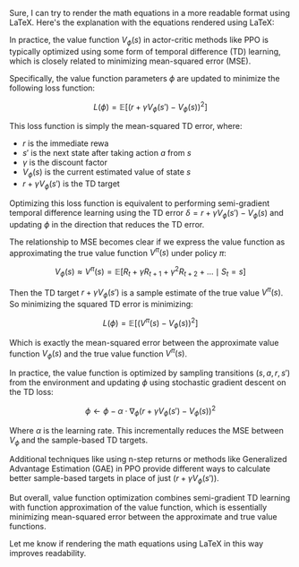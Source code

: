 Sure, I can try to render the math equations in a more readable format using LaTeX. Here's the explanation with the equations rendered using LaTeX:

In practice, the value function $V_\phi(s)$ in actor-critic methods like PPO is typically optimized using some form of temporal difference (TD) learning, which is closely related to minimizing mean-squared error (MSE).

Specifically, the value function parameters $\phi$ are updated to minimize the following loss function:

$$L(\phi) = \mathbb{E}[(r + \gamma V_\phi(s') - V_\phi(s))^2]$$

This loss function is simply the mean-squared TD error, where:

- $r$ is the immediate rewa
- $s'$ is the next state after taking action $a$ from $s$
- $\gamma$ is the discount factor
- $V_\phi(s)$ is the current estimated value of state $s$
- $r + \gamma V_\phi(s')$ is the TD target

Optimizing this loss function is equivalent to performing semi-gradient temporal difference learning using the TD error $\delta = r + \gamma V_\phi(s') - V_\phi(s)$ and updating $\phi$ in the direction that reduces the TD error.

The relationship to MSE becomes clear if we express the value function as approximating the true value function $V^\pi(s)$ under policy $\pi$:

$$V_\phi(s) \approx V^\pi(s) = \mathbb{E}[R_t + \gamma R_{t+1} + \gamma^2 R_{t+2} + \ldots \mid S_t = s]$$

Then the TD target $r + \gamma V_\phi(s')$ is a sample estimate of the true value $V^\pi(s)$. So minimizing the squared TD error is minimizing:

$$L(\phi) = \mathbb{E}[(V^\pi(s) - V_\phi(s))^2]$$

Which is exactly the mean-squared error between the approximate value function $V_\phi(s)$ and the true value function $V^\pi(s)$.

In practice, the value function is optimized by sampling transitions $(s, a, r, s')$ from the environment and updating $\phi$ using stochastic gradient descent on the TD loss:

$$\phi \gets \phi - \alpha \cdot \nabla_\phi (r + \gamma V_\phi(s') - V_\phi(s))^2$$

Where $\alpha$ is the learning rate. This incrementally reduces the MSE between $V_\phi$ and the sample-based TD targets.

Additional techniques like using n-step returns or methods like Generalized Advantage Estimation (GAE) in PPO provide different ways to calculate better sample-based targets in place of just $(r + \gamma V_\phi(s'))$.

But overall, value function optimization combines semi-gradient TD learning with function approximation of the value function, which is essentially minimizing mean-squared error between the approximate and true value functions.

Let me know if rendering the math equations using LaTeX in this way improves readability.